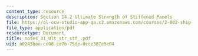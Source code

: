 ```yaml
---
content_type: resource
description: Section 14.2 Ultimate Strength of Stiffened Panels
file: https://ol-ocw-studio-app-qa.s3.amazonaws.com/courses/2-082-ship-structural-analysis-design-13-122-spring-2003/a0243baecc08ce7b75de0cce387e5c04_notes_31_Ult_str_stf_.pdf
file_type: application/pdf
resourcetype: Document
title: notes_31_Ult_str_stf_.pdf
uid: a0243bae-cc08-ce7b-75de-0cce387e5c04
---
```

